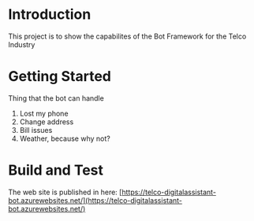 # Introduction 
This project is to show the capabilites of the Bot Framework for the Telco Industry

# Getting Started
Thing that the bot can handle
1.	Lost my phone
2.	Change address
3.	Bill issues
4.	Weather, because why not?

# Build and Test
The web site is published in here: [https://telco-digitalassistant-bot.azurewebsites.net/](https://telco-digitalassistant-bot.azurewebsites.net/)